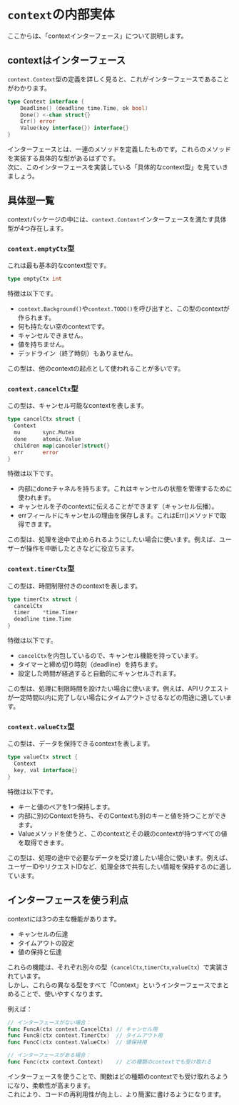 # `context`の内部実体
ここからは、「contextインターフェース」について説明します。  

## contextはインターフェース
`context.Context`型の定義を詳しく見ると、これがインターフェースであることがわかります。  

```go
type Context interface {
	Deadline() (deadline time.Time, ok bool)
	Done() <-chan struct{}
	Err() error
	Value(key interface{}) interface{}
}
```

インターフェースとは、一連のメソッドを定義したものです。これらのメソッドを実装する具体的な型があるはずです。  
次に、このインターフェースを実装している「具体的なcontext型」を見ていきましょう。  

## 具体型一覧
contextパッケージの中には、`context.Context`インターフェースを満たす具体型が4つ存在します。

### `context.emptyCtx`型
これは最も基本的なcontext型です。

```go
type emptyCtx int
```

特徴は以下です。  

- `context.Background()`や`context.TODO()`を呼び出すと、この型のcontextが作られます。
- 何も持たない空のcontextです。
- キャンセルできません。
- 値を持ちません。
- デッドライン（終了時刻）もありません。

この型は、他のcontextの起点として使われることが多いです。  

### `context.cancelCtx`型
この型は、キャンセル可能なcontextを表します。  

```go
type cancelCtx struct {
  Context
  mu       sync.Mutex
  done     atomic.Value
  children map[canceler]struct{}
  err      error
}
```

特徴は以下です。  

- 内部にdoneチャネルを持ちます。これはキャンセルの状態を管理するために使われます。
- キャンセルを子のcontextに伝えることができます（キャンセル伝播）。
- errフィールドにキャンセルの理由を保存します。これはErr()メソッドで取得できます。

この型は、処理を途中で止められるようにしたい場合に使います。例えば、ユーザーが操作を中断したときなどに役立ちます。  

### `context.timerCtx`型
この型は、時間制限付きのcontextを表します。  

```go
type timerCtx struct {
  cancelCtx
  timer    *time.Timer
  deadline time.Time
}
```

特徴は以下です。  

- `cancelCtx`を内包しているので、キャンセル機能を持っています。
- タイマーと締め切り時刻（deadline）を持ちます。
- 設定した時間が経過すると自動的にキャンセルされます。

この型は、処理に制限時間を設けたい場合に使います。例えば、APIリクエストが一定時間以内に完了しない場合にタイムアウトさせるなどの用途に適しています。

### `context.valueCtx`型
この型は、データを保持できるcontextを表します。  

```go
type valueCtx struct {
  Context
  key, val interface{}
}
```

特徴は以下です。

- キーと値のペアを1つ保持します。
- 内部に別のContextを持ち、そのContextも別のキーと値を持つことができます。
- Valueメソッドを使うと、このcontextとその親のcontextが持つすべての値を取得できます。

この型は、処理の途中で必要なデータを受け渡したい場合に使います。例えば、ユーザーIDやリクエストIDなど、処理全体で共有したい情報を保持するのに適しています。

## インターフェースを使う利点
contextには3つの主な機能があります。  

- キャンセルの伝達
- タイムアウトの設定
- 値の保持と伝達

これらの機能は、それぞれ別々の型（`cancelCtx`,`timerCtx`,`valueCtx`）で実装されています。  
しかし、これらの異なる型をすべて「Context」というインターフェースでまとめることで、使いやすくなります。  

例えば：

```go
// インターフェースがない場合：
func FuncA(ctx context.CancelCtx) // キャンセル用
func FuncB(ctx context.TimerCtx)  // タイムアウト用
func FuncC(ctx context.ValueCtx)  // 値保持用

// インターフェースがある場合：
func Func(ctx context.Context)    // どの種類のcontextでも受け取れる
```

インターフェースを使うことで、関数はどの種類のcontextでも受け取れるようになり、柔軟性が高まります。  
これにより、コードの再利用性が向上し、より簡潔に書けるようになります。  

